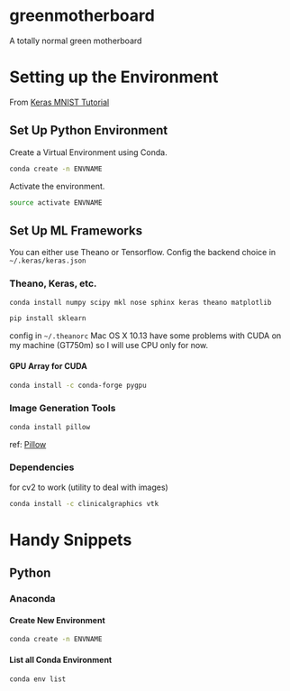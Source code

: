 # greenmotherboard
A totally normal green motherboard


# Setting up the Environment

From [Keras MNIST Tutorial](https://elitedatascience.com/keras-tutorial-deep-learning-in-python)

## Set Up Python Environment

Create a Virtual Environment using Conda.
```bash
conda create -n ENVNAME
``` 

Activate the environment.
```bash
source activate ENVNAME
```


## Set Up ML Frameworks

You can either use Theano or Tensorflow. Config the backend choice in `~/.keras/keras.json`

### Theano, Keras, etc.
```bash
conda install numpy scipy mkl nose sphinx keras theano matplotlib
```

```bash
pip install sklearn
```

config in `~/.theanorc`
Mac OS X 10.13 have some problems with CUDA on my machine (GT750m) so I will use CPU only for now.

#### GPU Array for CUDA

```bash
conda install -c conda-forge pygpu 
```

### Image Generation Tools
```bash
conda install pillow
```

ref: [Pillow](http://pillow.readthedocs.io/en/3.0.x/installation.html)

### Dependencies
for cv2 to work (utility to deal with images)
```bash
conda install -c clinicalgraphics vtk
```

# Handy Snippets

## Python

### Anaconda

#### Create New Environment
```bash
conda create -n ENVNAME
```

#### List all Conda Environment
```bash
conda env list
```

